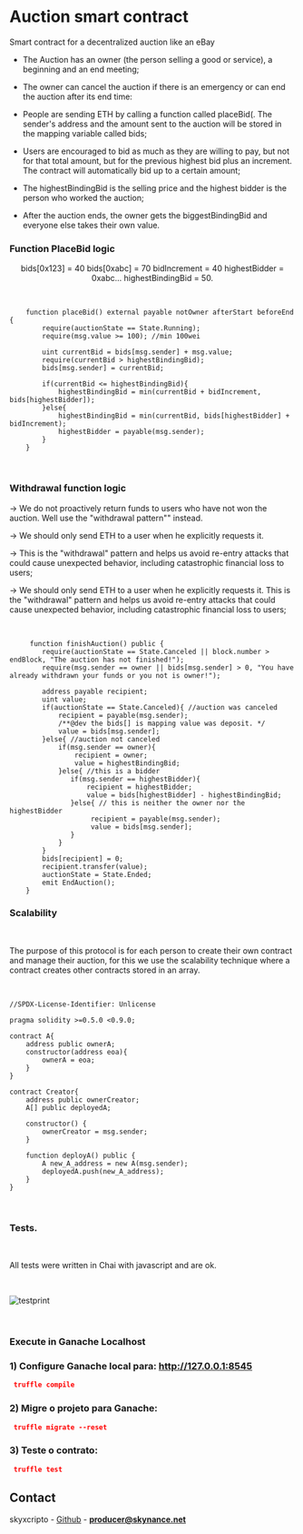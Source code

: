 <h1>Auction smart contract</h1>

<p>Smart contract for a decentralized auction like an eBay</hp>

- The Auction has an owner (the person selling a good or service), a beginning and an end meeting;

- The owner can cancel the auction if there is an emergency or can end the auction after its end time:

- People are sending ETH by calling a function called placeBid(. The sender's address and the amount sent to the auction will be stored in the mapping variable called bids;

- Users are encouraged to bid as much as they are willing to pay, but not for that total amount, but for the previous highest bid plus an increment. The contract will automatically bid up to a certain amount;

- The highestBindingBid is the selling price and the highest bidder is the person who worked the auction;

- After the auction ends, the owner gets the biggestBindingBid and everyone else takes their own value.

### Function PlaceBid logic

<p style="text-align: center">
bids[0x123] = 40
bids[0xabc] = 70
bidIncrement = 40
highestBidder = 0xabc...
highestBindingBid = 50.
</p>
<br/>

```solidity
    function placeBid() external payable notOwner afterStart beforeEnd {
        require(auctionState == State.Running);
        require(msg.value >= 100); //min 100wei

        uint currentBid = bids[msg.sender] + msg.value;
        require(currentBid > highestBindingBid);
        bids[msg.sender] = currentBid;

        if(currentBid <= highestBindingBid){
            highestBindingBid = min(currentBid + bidIncrement, bids[highestBidder]);
        }else{
            highestBindingBid = min(currentBid, bids[highestBidder] + bidIncrement);
            highestBidder = payable(msg.sender);
        }
    }
```

<br/>

<h3> Withdrawal function logic </h3>

<p>
 -> We do not proactively return funds to users who have not won the auction. Well use the "withdrawal pattern"" instead.

-> We should only send ETH to a user when he explicitly requests it.

-> This is the "withdrawal" pattern and helps us avoid re-entry attacks that could
cause unexpected behavior, including catastrophic financial loss to users;

-> We should only send ETH to a user when he explicitly requests it.
This is the "withdrawal" pattern and helps us avoid re-entry attacks that could
cause unexpected behavior, including catastrophic financial loss to users;

</p>
<br/>

```solidity
     function finishAuction() public {
        require(auctionState == State.Canceled || block.number > endBlock, "The auction has not finished!");
        require(msg.sender == owner || bids[msg.sender] > 0, "You have already withdrawn your funds or you not is owner!");

        address payable recipient;
        uint value;
        if(auctionState == State.Canceled){ //auction was canceled
            recipient = payable(msg.sender);
            /**@dev the bids[] is mapping value was deposit. */
            value = bids[msg.sender];
        }else{ //auction not canceled
            if(msg.sender == owner){
                recipient = owner;
                value = highestBindingBid;
            }else{ //this is a bidder
               if(msg.sender == highestBidder){
                   recipient = highestBidder;
                   value = bids[highestBidder] - highestBindingBid;
               }else{ // this is neither the owner nor the highestBidder
                    recipient = payable(msg.sender);
                    value = bids[msg.sender];
               }
            }
        }
        bids[recipient] = 0;
        recipient.transfer(value);
        auctionState = State.Ended;
        emit EndAuction();
    }
```

<h3>Scalability </h3>
<br />
<p>
The purpose of this protocol is for each person to create their own contract and manage their auction, for this we use the scalability technique where a contract creates other contracts stored in an array.
</p>
<br />

```solidity
//SPDX-License-Identifier: Unlicense

pragma solidity >=0.5.0 <0.9.0;

contract A{
    address public ownerA;
    constructor(address eoa){
        ownerA = eoa;
    }
}

contract Creator{
    address public ownerCreator;
    A[] public deployedA;

    constructor() {
        ownerCreator = msg.sender;
    }

    function deployA() public {
        A new_A_address = new A(msg.sender);
        deployedA.push(new_A_address);
    }
}

```

<br/>

<h3>Tests.</h3> 
<br/>
<p>All tests were written in Chai with javascript and are ok.</p>
<br/>

<p>
<img src="https://github.com/skyxcripto/Contract_Leilao/blob/master/doc/test%20ok.png" alt="testprint">
</p>

<br/>

<h3> Execute in  Ganache Localhost </h3>

### 1) Configure Ganache local para: http://127.0.0.1:8545

```json
 truffle compile
```

### 2) Migre o projeto para Ganache:

```json
 truffle migrate --reset
```

### 3) Teste o contrato:

```json
 truffle test
```

## Contact

skyxcripto - [Github](https://github.com/skyxcripto) - **producer@skynance.net**
